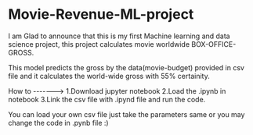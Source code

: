 # Movie-Revenue-ML-project

I am Glad to announce that this is my first Machine learning and data science project, this project calculates movie worldwide BOX-OFFICE-GROSS.

This model predicts the gross by the data(movie-budget) provided in csv file and it calculates the world-wide gross with 55% certainity.



How to ------->
1.Download jupyter notebook
2.Load the .ipynb in notebook
3.Link the csv file with .ipynd file and run the code.




You can load your own csv file just take the parameters same or you may change the code in .pynb file :)


